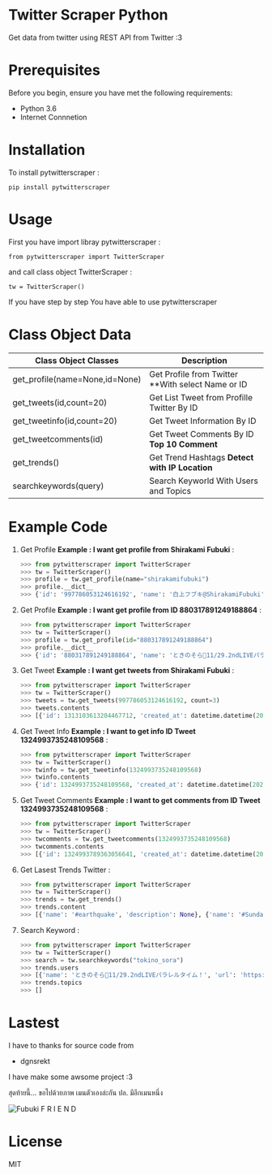 # Twitter Scraper Python
Get data from twitter using REST API from Twitter :3

# Prerequisites
Before you begin, ensure you have met the following requirements:
* Python 3.6
* Internet Connnetion

# Installation
To install pytwitterscraper :

    pip install pytwitterscraper


# Usage 
First you have import libray pytwitterscraper :
    
    from pytwitterscraper import TwitterScraper
    

and call class object TwitterScraper :

    tw = TwitterScraper()

If you have step by step You have able to use pytwitterscraper

# Class Object Data

| Class Object Classes | Description |
| ------ | ------ |
| get_profile(name=None,id=None) | Get Profile from Twitter **With select Name or ID |
| get_tweets(id,count=20) | Get List Tweet from Profille Twitter By ID |
| get_tweetinfo(id,count=20) | Get Tweet Information By ID |
| get_tweetcomments(id) | Get Tweet Comments By ID **Top 10 Comment** | 
| get_trends() | Get Trend Hashtags **Detect with IP Location** |
| searchkeywords(query) | Search Keyworld With Users and Topics |

# Example Code
1. Get Profile **Example : I want get profile from Shirakami Fubuki** :
    ```py 
    >>> from pytwitterscraper import TwitterScraper
    >>> tw = TwitterScraper()
    >>> profile = tw.get_profile(name="shirakamifubuki")
    >>> profile.__dict__
    >>> {'id': '997786053124616192', 'name': '白上フブキ@ShirakamiFubuki', 'screen_name': 'shirakamifubuki', 'url': 'https://twitter.com/shirakamifubuki', 'description': 'Vtuber事務所ホロライブプロダクション/1期生白上フブキ🦊❖担当絵師:凪白みと@lemon_mito 【ツイ担当】🦊は黒上🌽はユニコン 【絵】＃絵フブキ 【生放送】#フブキch 【切り抜き】#フブ切り【スケジュール】#白上式手抜きスケジュール', 'location': '誕生日\u3000１０月５日/ツイステ沼🐙アークナイツ沼/FGO沼', 'verifed': False, 'follower': 589583, 'following': 668, 'extended_url': 'https://t.co/R9TNhC7sPO', 'tweet': 75702, 'media': 9120, 'profileurl': 'https://pbs.twimg.com/profile_images/1322559849872334850/G2vq3G01.jpg', 'bannerurl': 'https://pbs.twimg.com/profile_banners/997786053124616192/1594284737', 'createat': datetime.datetime(2018, 5, 19, 10, 28, 27, tzinfo=datetime.timezone.utc)}
    ```

2. Get Profile **Example : I want get profile from ID 880317891249188864** :
    ```py 
    >>> from pytwitterscraper import TwitterScraper
    >>> tw = TwitterScraper()
    >>> profile = tw.get_profile(id="880317891249188864")
    >>> profile.__dict__
    >>> {'id': '880317891249188864', 'name': 'ときのそら🐻11/29.2ndLIVEパラレルタイム！', 'screen_name': 'tokino_sora', 'url': 'https://twitter.com/tokino_sora', 'description': '🎊 2ndアルバム『ON STAGE!』ビクターエンタテインメントより好評発売中！🎉11/29ときのそら2ndLIVE『パラレルタイム』開催決定！！🐻バーチャルアイドルときのそら(๑╹ᆺ╹)横アリ目指してがんばります୧(๑•̀ㅁ•́๑)૭✧❣️#ときのそら,#ときのそら生放送,#soraArt', 'location': '日本 東京', 'verifed': None, 'follower': 318548, 'following': 7123, 'extended_url': 'https://t.co/YVd92xsmZA', 'tweet': 19794, 'media': 1887, 'profileurl': 'https://pbs.twimg.com/profile_images/1296434665016844288/2RqmlpoD.jpg', 'bannerurl': 'https://pbs.twimg.com/profile_banners/880317891249188864/1602301415', 'createat': datetime.datetime(2017, 6, 29, 6, 51, 55, tzinfo=datetime.timezone.utc)}
    ```

3. Get Tweet **Example : I want get tweets from Shirakami Fubuki** :
    ```py 
    >>> from pytwitterscraper import TwitterScraper
    >>> tw = TwitterScraper()
    >>> tweets = tw.get_tweets(997786053124616192, count=3)
    >>> tweets.contents
    >>> [{'id': 1313103613204467712, 'created_at': datetime.datetime(2020, 10, 5, 13, 7, 52, tzinfo=datetime.timezone.utc), 'lang': 'ja', 'text': '✨白上フブキお誕生日記念ボイス＆グッズ✨おるやんけのぬいぐるみの夢が叶いましたそして湯呑もいつか作りたいと言ってた夢が叶いました夢が沢山詰まったグッズ達ですよろしくおねがいします🌽🔽購入はコチラ🔽… https://t.co/ZksPkhYQI2', 'hashtags': [], 'media': [], 'urls': [{'url': 'https://t.co/ZksPkhYQI2'}], 'likes': 8656, 'relay': 0, 'retweet': 2329}, {'id': 1325440832795635713, 'created_at': datetime.datetime(2020, 11, 8, 14, 11, 34, tzinfo=datetime.timezone.utc), 'lang': 'ja', 'text': '⏰２５時から\u3000ポルポルと一緒に幽霊調 査いくことになったよーー！！！！✨今ソロで頑張ってるみたいぞ(^・ω・^§)ﾉ【Phasmophobia】 本\u3000物\u3000の\u3000狂\u3000気 【尾丸ポルカ/ホロライブ】 https://t.co/MO7Xug3chb @YouTubeより', 'hashtags': [], 'media': [], 'urls': [{'url': 'https://t.co/MO7Xug3chb'}], 'likes': 1448, 'relay': 0, 'retweet': 254}, {'id': 1325458019069538304, 'created_at': datetime.datetime(2020, 11, 8, 15, 19, 52, tzinfo=datetime.timezone.utc), 'lang': 'ja', 'text': '⏰２５時から！！！！突発！キツネ属による🎪🌽✨✨Phasmophobia✨✨先輩調査員として引っ張っていくぞぉおおっ！ポルポルも上手くなってるので！２人でプロ調査しにいくぞぉぉおいっ！！！🔽待機しておるか🔽… https://t.co/2vUfw2RyY6', 'hashtags': [], 'media': [], 'urls': [{'url': 'https://t.co/2vUfw2RyY6'}], 'likes': 1707, 'relay': 0, 'retweet': 350}]
    ```

4. Get Tweet Info **Example : I want to get info ID Tweet 1324993735248109568** :
    ```py
    >>> from pytwitterscraper import TwitterScraper
    >>> tw = TwitterScraper()
    >>> twinfo = tw.get_tweetinfo(1324993735248109568)
    >>> twinfo.contents
    >>> {'id': 1324993735248109568, 'created_at': datetime.datetime(2020, 11, 7, 8, 34, 58, tzinfo=datetime.timezone.utc), 'lang': 'ja', 'text': '⏰２０時からです今日のお祝いは２０時からです！✨２１時は５期生コラボみたいから皆でみよーっ🌽100万人をみんなでお祝いするやーつ🔽いつもありがとっ🔽 https://t.co/JV5IW889AE #フブキch https://t.co/KSGTLDdnt3', 'hashtags': ['フブキch'], 'media': [], 'urls': [], 'likes': 4204, 'relay': 0, 'retweet': 771}
    ```

5. Get Tweet Comments **Example : I want to get comments from ID Tweet 1324993735248109568** :
    ```py
    >>> from pytwitterscraper import TwitterScraper
    >>> tw = TwitterScraper()
    >>> twcomments = tw.get_tweetcomments(1324993735248109568)
    >>> twcomments.contents
    >>> [{'id': 1324993789363056641, 'created_at': datetime.datetime(2020, 11, 7, 8, 35, 11, tzinfo=datetime.timezone.utc), 'comment': '@shirakamifubuki 了解です！！', 'hashtags': [], 'media': [], 'urls': [], 'likes': 0, 'relay': 0, 'retweet': 0}, {'id': 1324993879691599876, 'created_at': datetime.datetime(2020, 11, 7, 8, 35, 32, tzinfo=datetime.timezone.utc), 'comment': '@shirakamifubuki 了解です！', 'hashtags': [], 'media': [], 'urls': [], 'likes': 0, 'relay': 0, 'retweet': 0}, {'id': 1324993879611904000, 'created_at': datetime.datetime(2020, 11, 7, 8, 35, 32, tzinfo=datetime.timezone.utc), 'comment': '@shirakamifubuki 🥰🥰🥰🥰🥰🥰', 'hashtags': [], 'media': [], 'urls': [], 'likes': 0, 'relay': 0, 'retweet': 0}, {'id': 1324993804059897857, 'created_at': datetime.datetime(2020, 11, 7, 8, 35, 14, tzinfo=datetime.timezone.utc), 'comment': '@shirakamifubuki りょぴ！', 'hashtags': [], 'media': [], 'urls': [], 'likes': 0, 'relay': 0, 'retweet': 0}, {'id': 1324993901317529600, 'created_at': datetime.datetime(2020, 11, 7, 8, 35, 37, tzinfo=datetime.timezone.utc), 'comment': '@shirakamifubuki りょぴ！', 'hashtags': [], 'media': [], 'urls': [], 'likes': 0, 'relay': 0, 'retweet': 0}, {'id': 1324993889401413632, 'created_at': datetime.datetime(2020, 11, 7, 8, 35, 35, tzinfo=datetime.timezone.utc), 'comment': '@shirakamifubuki りょぴ！', 'hashtags': [], 'media': [], 'urls': [], 'likes': 0, 'relay': 0, 'retweet': 0}, {'id': 1324993901900386304, 'created_at': datetime.datetime(2020, 11, 7, 8, 35, 38, tzinfo=datetime.timezone.utc), 'comment': '@shirakamifubuki 塾で見れねー', 'hashtags': [], 'media': [], 'urls': [], 'likes': 1, 'relay': 0, 'retweet': 0}, {'id': 1324993880912064512, 'created_at': datetime.datetime(2020, 11, 7, 8, 35, 33, tzinfo=datetime.timezone.utc), 'comment': '@shirakamifubuki りょぴ！！', 'hashtags': [], 'media': [], 'urls': [], 'likes': 0, 'relay': 0, 'retweet': 0}, {'id': 1324993849077297155, 'created_at': datetime.datetime(2020, 11, 7, 8, 35, 25, tzinfo=datetime.timezone.utc), 'comment': '@shirakamifubuki 了解です〜！', 'hashtags': [], 'media': [], 'urls': [], 'likes': 0, 'relay': 0, 'retweet': 0}, {'id': 1324993855440052225, 'created_at': datetime.datetime(2020, 11, 7, 8, 35, 26, tzinfo=datetime.timezone.utc), 'comment': '@shirakamifubuki I love you fubuki', 'hashtags': [], 'media': [], 'urls': [], 'likes': 1, 'relay': 0, 'retweet': 0}]
    ```

6. Get Lasest Trends Twitter : 
    ```py
    >>> from pytwitterscraper import TwitterScraper
    >>> tw = TwitterScraper()
    >>> trends = tw.get_trends()
    >>> trends.content
    >>> [{'name': '#earthquake', 'description': None}, {'name': '#SundayMorning', 'description': 'Greeting a new day with grumpiness, enthusiasm, motivation and coffee'}, {'name': 'GOT7', 'description': None}, {'name': 'Newt', 'description': None}, {'name': '#SundayThoughts', 'description': 'Wisdom, inspiration and curiosity for your Sunday'}, {'name': '#sundayvibes', 'description': None}, {'name': '#AskFFT', 'description': None}, {'name': 'New Bedford', 'description': None}, {'name': 'Four Seasons Total Landscaping', 'description': "People express confusion after President Trump Tweets that a press conference will be held 'at Four Seasons Total Landscaping’"}, {'name': 'Britain', 'description': None}, {'name': 'Antonio Brown', 'description': None}, {'name': 'Bliss Corner', 'description': None}, {'name': 'Good Sunday', 'description': None}, {'name': 'Cape Cod', 'description': None}, {'name': 'Parler', 'description': None}, {'name': 'Rudy', 'description': None}, {'name': 'Football Sunday', 'description': None}, {'name': 'Romney', 'description': None}, {'name': 'Deejay Dallas', 'description': None}, {'name': 'NFL Sunday', 'description': None}, {'name': 'USGS', 'description': None}, {'name': 'Written', 'description': None}, {'name': 'Mike Williams', 'description': None}, {'name': 'Turtwig', 'description': None}, {'name': 'Marvin Jones', 'description': None}, {'name': 'Chark', 'description': None}, {'name': 'Jeudy', 'description': None}, {'name': 'Doherty', 'description': None}, {'name': 'Seahawks -3', 'description': None}, {'name': 'Kushner', 'description': None}]
    ```

7. Search Keyword :
    ```py
    >>> from pytwitterscraper import TwitterScraper
    >>> tw = TwitterScraper()
    >>> search = tw.searchkeywords("tokino_sora")
    >>> trends.users
    >>> [{'name': 'ときのそら🐻11/29.2ndLIVEパラレルタイム！', 'url': 'https://twitter.com/tokino_sora', 'profileurl': 'http://pbs.twimg.com/profile_images/1296434665016844288/2RqmlpoD_normal.jpg', 'bannerurl': 'https://pbs.twimg.com/profile_images/1296434665016844288/2RqmlpoD_normal.jpg', 'screen_name': 'tokino_sora', 'tags': ['tokino_sora', '@tokino_sora', 'tokino', 'sora', 'ときのそら🐻11/29.2ndliveパラレルタイム!']}, {'name': '時野空人', 'url': 'https://twitter.com/TokinoSorahito', 'profileurl': 'http://pbs.twimg.com/profile_images/480667036410863616/yeHCL21U_normal.png', 'bannerurl': 'https://pbs.twimg.com/profile_images/480667036410863616/yeHCL21U_normal.png', 'screen_name': 'TokinoSorahito', 'tags': ['tokinosorahito', '@tokinosorahito', '時野空人']}, {'name': 'Tokino Sora', 'url': 'https://twitter.com/TokinoSora25', 'profileurl': 'http://pbs.twimg.com/profile_images/1320705788218765313/xDbzLV47_normal.jpg', 'bannerurl': 'https://pbs.twimg.com/profile_images/1320705788218765313/xDbzLV47_normal.jpg', 'screen_name': 'TokinoSora25', 'tags': ['tokinosora25', '@tokinosora25', 'tokino', 'sora']}, {'name': 'Neil Qu', 'url': 'https://twitter.com/TokinoSoraFan', 'profileurl': 'http://pbs.twimg.com/profile_images/1222368653758255104/cmvSX51v_normal.jpg', 'bannerurl': 'https://pbs.twimg.com/profile_images/1222368653758255104/cmvSX51v_normal.jpg', 'screen_name': 'TokinoSoraFan', 'tags': ['tokinosorafan', '@tokinosorafan', 'neil', 'qu']}, {'name': "tokino sora's camera stand", 'url': 'https://twitter.com/randomrubeee', 'profileurl': 'http://pbs.twimg.com/profile_images/1325110251356643331/S6ctgUp0_normal.jpg', 'bannerurl': 'https://pbs.twimg.com/profile_images/1325110251356643331/S6ctgUp0_normal.jpg', 'screen_name': 'randomrubeee', 'tags': ['randomrubeee', '@randomrubeee', 'tokino', "sora's", 'camera', 'stand']}, {'name': 'Simp 4 Tokino Sora', 'url': 'https://twitter.com/kalatnieufene', 'profileurl': 'http://pbs.twimg.com/profile_images/1281801965815517185/DDaYI5yo_normal.jpg', 'bannerurl': 'https://pbs.twimg.com/profile_images/1281801965815517185/DDaYI5yo_normal.jpg', 'screen_name': 'kalatnieufene', 'tags': ['kalatnieufene', '@kalatnieufene', 'simp', '4', 'tokino', 'sora']}, {'name': 'sora tokino', 'url': 'https://twitter.com/sora_tokino', 'profileurl': 'http://abs.twimg.com/sticky/default_profile_images/default_profile_normal.png', 'bannerurl': 'https://abs.twimg.com/sticky/default_profile_images/default_profile_normal.png', 'screen_name': 'sora_tokino', 'tags': ['sora_tokino', '@sora_tokino', 'sora', 'tokino']}]
    >>> trends.topics
    >>> []
    ```

# Lastest 
I have to thanks for source code from 
- dgnsrekt 

 I have make some awsome project :3

สุดท้ายนี้... ขอไปด้วยภาพ เมนตัวเองล่ะกัน ปล. มีอีกเมนหนึ่ง

![Fubuki F R I E N D](https://media1.tenor.com/images/0d99bbdd3327e45bb49262bc25a34997/tenor.gif)


# License

MIT
